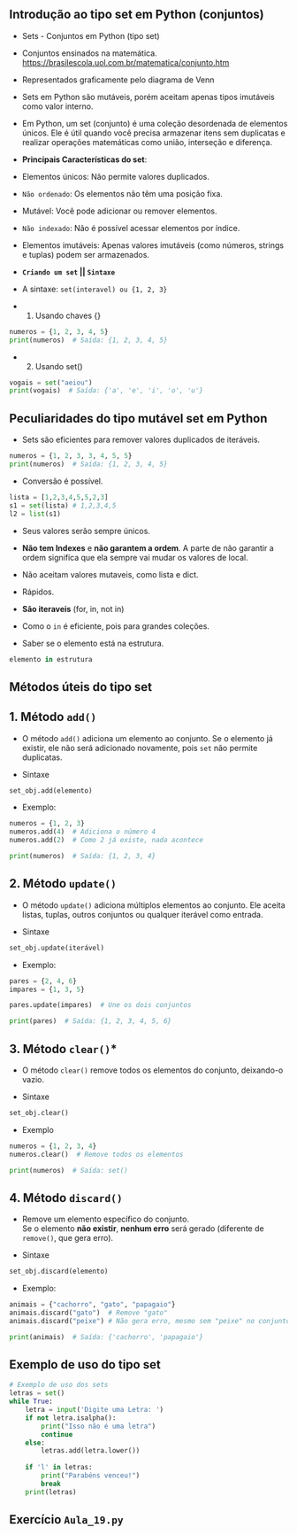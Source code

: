 ## Introdução ao tipo set em Python (conjuntos)
- Sets - Conjuntos em Python (tipo set)
- Conjuntos ensinados na matemática. 
https://brasilescola.uol.com.br/matematica/conjunto.htm
- Representados graficamente pelo diagrama de Venn
- Sets em Python são mutáveis, porém aceitam apenas tipos imutáveis como valor interno.

- Em Python, um set (conjunto) é uma coleção desordenada de elementos únicos. Ele é útil quando você precisa armazenar itens sem duplicatas e realizar operações matemáticas como união, interseção e diferença.

+ **Principais Características do set**:
- Elementos únicos: Não permite valores duplicados.
- ``Não ordenado``: Os elementos não têm uma posição fixa.
- Mutável: Você pode adicionar ou remover elementos.
- ``Não indexado``: Não é possível acessar elementos por índice.
- Elementos imutáveis: Apenas valores imutáveis (como números, strings e tuplas) podem ser armazenados.


- **`Criando um set` || `Sintaxe`**
- A sintaxe: `set(interavel) ou {1, 2, 3}`
+ 1. Usando chaves {}
````python
numeros = {1, 2, 3, 4, 5}
print(numeros)  # Saída: {1, 2, 3, 4, 5}
````

+ 2. Usando set()
```` python
vogais = set("aeiou")
print(vogais)  # Saída: {'a', 'e', 'i', 'o', 'u'}
````

## Peculiaridades do tipo mutável set em Python
- Sets são eficientes para remover valores duplicados de iteráveis.
```py
numeros = {1, 2, 3, 3, 4, 5, 5}
print(numeros)  # Saída: {1, 2, 3, 4, 5}
```
- Conversão é possível.
```py
lista = [1,2,3,4,5,5,2,3]
s1 = set(lista) # 1,2,3,4,5
l2 = list(s1) 
```
- Seus valores serão sempre únicos.
- **Não tem Indexes** e **não garantem a ordem**. A parte de não garantir a ordem significa que ela sempre vai mudar os valores de local.
- Não aceitam valores mutaveis, como lista e dict. 
- Rápidos.
- **São iteraveis** (for, in, not in)

- Como o `in` é eficiente, pois para grandes coleções.
- Saber se o elemento está na estrutura. 
```python
elemento in estrutura
```


## Métodos úteis do tipo set
## 1️. Método `add()`
- O método `add()` adiciona um elemento ao conjunto. Se o elemento já existir, ele não será adicionado novamente, pois `set` não permite duplicatas.  

- Sintaxe 
```python
set_obj.add(elemento)
```
- Exemplo:
```python
numeros = {1, 2, 3}
numeros.add(4)  # Adiciona o número 4
numeros.add(2)  # Como 2 já existe, nada acontece

print(numeros)  # Saída: {1, 2, 3, 4}
```

## 2. Método `update()` 
- O método `update()` adiciona múltiplos elementos ao conjunto. Ele aceita listas, tuplas, outros conjuntos ou qualquer iterável como entrada.  

- Sintaxe  
```python
set_obj.update(iterável)
```

- Exemplo:  
```python
pares = {2, 4, 6}
impares = {1, 3, 5}

pares.update(impares)  # Une os dois conjuntos

print(pares)  # Saída: {1, 2, 3, 4, 5, 6}
```

## 3. Método `clear()`*
- O método `clear()` remove todos os elementos do conjunto, deixando-o vazio.  

- Sintaxe  
```python
set_obj.clear()
```

- Exemplo 
```python
numeros = {1, 2, 3, 4}
numeros.clear()  # Remove todos os elementos

print(numeros)  # Saída: set()
```

## 4. Método `discard()`  
- Remove um elemento específico do conjunto.  
Se o elemento **não existir**, **nenhum erro** será gerado (diferente de `remove()`, que gera erro).  

- Sintaxe  
```python
set_obj.discard(elemento)
```

- Exemplo: 
```python
animais = {"cachorro", "gato", "papagaio"}
animais.discard("gato")  # Remove "gato"
animais.discard("peixe") # Não gera erro, mesmo sem "peixe" no conjunto

print(animais)  # Saída: {'cachorro', 'papagaio'}
```


## Exemplo de uso do tipo set
```py
# Exemplo de uso dos sets
letras = set()
while True:
    letra = input('Digite uma Letra: ')
    if not letra.isalpha():
        print("Isso não é uma letra")
        continue
    else:
        letras.add(letra.lower())
    
    if 'l' in letras:
        print("Parabéns venceu!")
        break
    print(letras)
```

## Exercício `Aula_19.py`